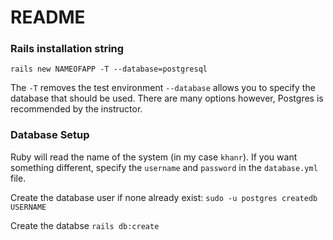 # README


### Rails installation string
`rails new NAMEOFAPP -T --database=postgresql`

The `-T` removes the test environment
`--database` allows you to specify the database that should be used. There are many options however, Postgres is recommended by the instructor.

### Database Setup
Ruby will read the name of the system (in my case `khanr`). If you want something different, specify the `username` and `password` in the `database.yml` file.

Create the database user if none already exist: `sudo -u postgres createdb USERNAME`

Create the databse
`rails db:create`
